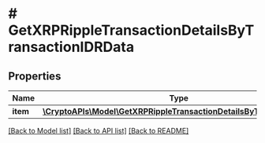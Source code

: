 # # GetXRPRippleTransactionDetailsByTransactionIDRData

## Properties

Name | Type | Description | Notes
------------ | ------------- | ------------- | -------------
**item** | [**\CryptoAPIs\Model\GetXRPRippleTransactionDetailsByTransactionIDRI**](GetXRPRippleTransactionDetailsByTransactionIDRI.md) |  |

[[Back to Model list]](../../README.md#models) [[Back to API list]](../../README.md#endpoints) [[Back to README]](../../README.md)
